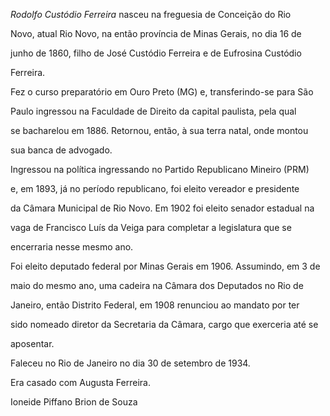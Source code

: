 

*Rodolfo Custódio Ferreira* nasceu na freguesia de Conceição do Rio

Novo, atual Rio Novo, na então província de Minas Gerais, no dia 16 de

junho de 1860, filho de José Custódio Ferreira e de Eufrosina Custódio

Ferreira.



Fez o curso preparatório em Ouro Preto (MG) e, transferindo-se para São

Paulo ingressou na Faculdade de Direito da capital paulista, pela qual

se bacharelou em 1886. Retornou, então, à sua terra natal, onde montou

sua banca de advogado.



Ingressou na política ingressando no Partido Republicano Mineiro (PRM)

e, em 1893, já no período republicano, foi eleito vereador e presidente

da Câmara Municipal de Rio Novo. Em 1902 foi eleito senador estadual na

vaga de Francisco Luís da Veiga para completar a legislatura que se

encerraria nesse mesmo ano.



Foi eleito deputado federal por Minas Gerais em 1906. Assumindo, em 3 de

maio do mesmo ano, uma cadeira na Câmara dos Deputados no Rio de

Janeiro, então Distrito Federal, em 1908 renunciou ao mandato por ter

sido nomeado diretor da Secretaria da Câmara, cargo que exerceria até se

aposentar.



Faleceu no Rio de Janeiro no dia 30 de setembro de 1934.



Era casado com Augusta Ferreira.



Ioneide Piffano Brion de Souza



